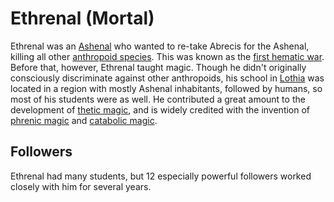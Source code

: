 # Ethrenal (Mortal)

<meta property="og:description" content="Ethrenal was an Ashenal who wonted to re-take Abrecis for the Ashenal, killing all other anthropoid species.">

Ethrenal was an [Ashenal](../anthropoids/ashenal.md) who wanted to re-take Abrecis for the Ashenal, killing all other [anthropoid species](../anthropoids/introduction.md). This was known as the [first hematic war](../../history/wars/first-hematic.md). Before that, however, Ethrenal taught magic. Though he didn't originally consciously discriminate against other anthropoids, his school in [Lothia](../../geography/continents/lothia.md) was located in a region with mostly Ashenal inhabitants, followed by humans, so most of his students were as well. He contributed a great amount to the development of [thetic magic](../../magic.md#thetic), and is widely credited with the invention of [phrenic magic](../../magic.md#phrenic) and [catabolic magic](../../magic.md#catabolic).

## Followers

Ethrenal had many students, but 12 especially powerful followers worked closely with him for several years.
